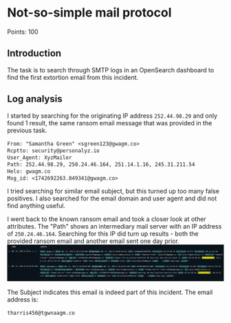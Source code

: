 # Not-so-simple mail protocol
Points: 100

## Introduction
The task is to search through SMTP logs in an OpenSearch dashboard to find the first extortion email from this incident. 

## Log analysis
I started by searching for the originating IP address ```252.44.98.29``` and only found 1 result, the same ransom email message that was provided in the previous task.
```log
From: "Samantha Green" <sgreen123@gwagm.co>
Rcptto: security@personalyz.io
User_Agent: XyzMailer
Path: 252.44.98.29, 250.24.46.164, 251.14.1.16, 245.31.211.54
Helo: gwagm.co 
Msg_id: <1742692263.849341@gwagm.co>
```
I tried searching for similar email subject, but this turned up too many false positives. I also searched for the email domain and user agent and did not find anything useful.  

I went back to the known ransom email and took a closer look at other attributes. The "Path" shows an intermediary mail server with an IP address of ```250.24.46.164```.
Searching for this IP did turn up results - both the provided ransom email and another email sent one day prior.
![opensearch result](<opensearch dashboard.png>)

The Subject indicates this email is indeed part of this incident. The email address is:
```
tharris456@tgwnaagm.co
```  
